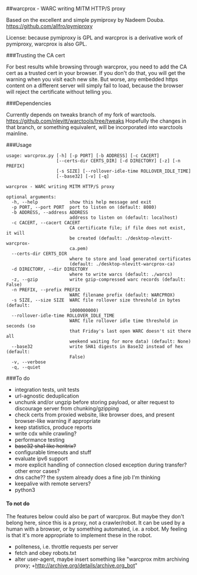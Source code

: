 ##warcprox - WARC writing MITM HTTP/S proxy

Based on the excellent and simple pymiproxy by Nadeem Douba.
https://github.com/allfro/pymiproxy

License: because pymiproxy is GPL and warcprox is a derivative work of
pymiproxy, warcprox is also GPL.

###Trusting the CA cert

For best results while browsing through warcprox, you need to add the CA cert
as a trusted cert in your browser. If you don't do that, you will get the
warning when you visit each new site. But worse, any embedded https content on
a different server will simply fail to load, because the browser will reject
the certificate without telling you. 

###Dependencies

Currently depends on tweaks branch of my fork of warctools.
https://github.com/nlevitt/warctools/tree/tweaks
Hopefully the changes in that branch, or something equivalent, will be
incorporated into warctools mainline.

###Usage

    usage: warcprox.py [-h] [-p PORT] [-b ADDRESS] [-c CACERT]
                       [--certs-dir CERTS_DIR] [-d DIRECTORY] [-z] [-n PREFIX]
                       [-s SIZE] [--rollover-idle-time ROLLOVER_IDLE_TIME]
                       [--base32] [-v] [-q]
    
    warcprox - WARC writing MITM HTTP/S proxy
    
    optional arguments:
      -h, --help            show this help message and exit
      -p PORT, --port PORT  port to listen on (default: 8080)
      -b ADDRESS, --address ADDRESS
                            address to listen on (default: localhost)
      -c CACERT, --cacert CACERT
                            CA certificate file; if file does not exist, it will
                            be created (default: ./desktop-nlevitt-warcprox-
                            ca.pem)
      --certs-dir CERTS_DIR
                            where to store and load generated certificates
                            (default: ./desktop-nlevitt-warcprox-ca)
      -d DIRECTORY, --dir DIRECTORY
                            where to write warcs (default: ./warcs)
      -z, --gzip            write gzip-compressed warc records (default: False)
      -n PREFIX, --prefix PREFIX
                            WARC filename prefix (default: WARCPROX)
      -s SIZE, --size SIZE  WARC file rollover size threshold in bytes (default:
                            1000000000)
      --rollover-idle-time ROLLOVER_IDLE_TIME
                            WARC file rollover idle time threshold in seconds (so
                            that Friday's last open WARC doesn't sit there all
                            weekend waiting for more data) (default: None)
      --base32              write SHA1 digests in Base32 instead of hex (default:
                            False)
      -v, --verbose
      -q, --quiet

###To do

- integration tests, unit tests
- url-agnostic deduplication
- unchunk and/or ungzip before storing payload, or alter request to discourage server from chunking/gzipping
- check certs from proxied website, like browser does, and present browser-like warning if appropriate
- keep statistics, produce reports
- write cdx while crawling?
- performance testing
- ~~base32 sha1 like heritrix?~~
- configurable timeouts and stuff
- evaluate ipv6 support
- more explicit handling of connection closed exception during transfer? other error cases?
- dns cache?? the system already does a fine job I'm thinking
- keepalive with remote servers?
- python3

#### To not do

The features below could also be part of warcprox. But maybe they don't belong
here, since this is a proxy, not a crawler/robot. It can be used by a human
with a browser, or by something automated, i.e. a robot. My feeling is that
it's more appropriate to implement these in the robot.

- politeness, i.e. throttle requests per server
- fetch and obey robots.txt
- alter user-agent, maybe insert something like "warcprox mitm archiving proxy; +http://archive.org/details/archive.org_bot"

